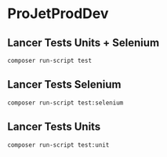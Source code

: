 # ProJetProdDev

## Lancer Tests Units + Selenium
``
composer run-script test
``

## Lancer Tests Selenium
``
composer run-script test:selenium
``

## Lancer Tests Units
``
composer run-script test:unit
``
